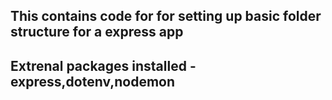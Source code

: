 ## This contains  code for for setting up  basic folder structure for a express app

## Extrenal packages installed - express,dotenv,nodemon